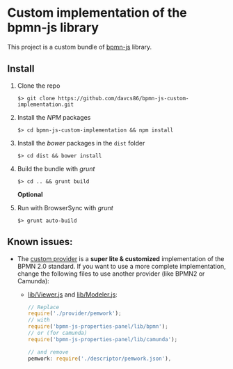 # Custom implementation of the bpmn-js library

This project is a custom bundle of [bpmn-js](https://github.com/bpmn-io/bpmn-js) library.

## Install

1. Clone the repo

    ```shell
    $> git clone https://github.com/davcs86/bpmn-js-custom-implementation.git
    ```

1. Install the _NPM_ packages

    ```shell
    $> cd bpmn-js-custom-implementation && npm install
    ```

1. Install the _bower_ packages in the `dist` folder

    ```shell
    $> cd dist && bower install
    ```

1. Build the bundle with _grunt_

    ```shell
    $> cd .. && grunt build
    ```

    **Optional**

1. Run with BrowserSync with _grunt_

    ```shell
    $> grunt auto-build
    ```

## Known issues:

- The [custom provider](lib/provider/pemwork/PemworkPropertiesProvider.js) is a **super lite & customized** implementation
of the BPMN 2.0 standard. If you want to use a more complete implementation, change the following files to use another provider (like BPMN2 or Camunda):

    - [lib/Viewer.js](lib/Viewer.js#L6) and [lib/Modeler.js](lib/Modeler.js#L5):

        ```js
        // Replace
        require('./provider/pemwork');
        // with
        require('bpmn-js-properties-panel/lib/bpmn');
        // or (for camunda)
        require('bpmn-js-properties-panel/lib/camunda');

        // and remove
        pemwork: require('./descriptor/pemwork.json'),
        ```
